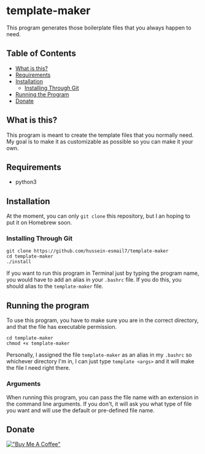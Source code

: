 # template-maker
This program generates those boilerplate files that you always happen to need.

## Table of Contents
- [What is this?](#what-is-this)
- [Requirements](#requirements)
- [Installation](#installation)
    - [Installing Through Git](#installing-through-git)
- [Running the Program](#running-the-program)
- [Donate](#donate)

## What is this?
This program is meant to create the template files that you normally need. My goal is to make it as customizable as possible so you can make it your own.

## Requirements
- python3

## Installation
At the moment, you can only `git clone` this repository, but I an hoping to put it on Homebrew soon.

### Installing Through Git
```
git clone https://github.com/hussein-esmail7/template-maker
cd template-maker
./install
```
If you want to run this program in Terminal just by typing the program name, you would have to add an alias in your `.bashrc` file. If you do this, you should alias to the `template-maker` file.

## Running the program
To use this program, you have to make sure you are in the correct directory, and that the file has executable permission.
```
cd template-maker
chmod +x template-maker
```

Personally, I assigned the file `template-maker` as an alias in my `.bashrc` so whichever directory I'm in, I can just type `template <args>` and it will make the file I need right there.

### Arguments
When running this program, you can pass the file name with an extension in the command line arguments. If you don't, it will ask you what type of file you want and will use the default or pre-defined file name.

## Donate
[!["Buy Me A Coffee"](https://www.buymeacoffee.com/assets/img/custom_images/orange_img.png)](https://www.buymeacoffee.com/husseinesmail)
